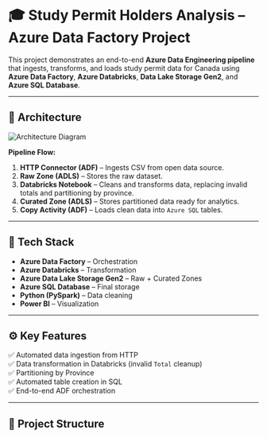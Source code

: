 # 🎓 Study Permit Holders Analysis – Azure Data Factory Project

This project demonstrates an end-to-end **Azure Data Engineering pipeline** that ingests, transforms, and loads study permit data for Canada using **Azure Data Factory**, **Azure Databricks**, **Data Lake Storage Gen2**, and **Azure SQL Database**.

---

## 🚀 Architecture

![Architecture Diagram](architecture_diagram.png)

**Pipeline Flow:**
1. **HTTP Connector (ADF)** – Ingests CSV from open data source.
2. **Raw Zone (ADLS)** – Stores the raw dataset.
3. **Databricks Notebook** – Cleans and transforms data, replacing invalid totals and partitioning by province.
4. **Curated Zone (ADLS)** – Stores partitioned data ready for analytics.
5. **Copy Activity (ADF)** – Loads clean data into `Azure SQL` tables.

---

## 🧩 Tech Stack
- **Azure Data Factory** – Orchestration
- **Azure Databricks** – Transformation
- **Azure Data Lake Storage Gen2** – Raw + Curated Zones
- **Azure SQL Database** – Final storage
- **Python (PySpark)** – Data cleaning
- **Power BI** – Visualization

---

## ⚙️ Key Features
✅ Automated data ingestion from HTTP  
✅ Data transformation in Databricks (invalid `Total` cleanup)  
✅ Partitioning by Province  
✅ Automated table creation in SQL  
✅ End-to-end ADF orchestration  

---

## 📂 Project Structure
